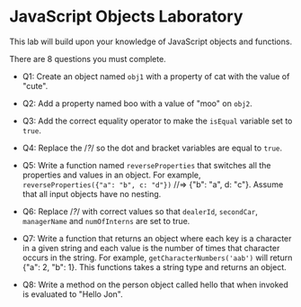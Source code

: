 # JavaScript Objects Laboratory 

This lab will build upon your knowledge of JavaScript objects and functions. 

There are 8 questions you must complete.

* Q1: Create an object named `obj1` with a property of cat with the value of "cute".

* Q2: Add a property named boo with a value of "moo" on `obj2`. 

* Q3: Add the correct equality operator to make the `isEqual` variable set to `true`.

* Q4: Replace the /*?*/ so the dot and bracket variables are equal to `true`. 

* Q5: Write a function named `reverseProperties` that switches all the properties and values in an object. For example, `reverseProperties({"a": "b", c: "d"})` //=> {"b": "a", d: "c"}. Assume that all input objects have no nesting.

* Q6: Replace /*?*/ with correct values so that `dealerId`, `secondCar`, `managerName` and `numOfInterns` are set to true.

* Q7: Write a function that returns an object where each key is a character in a given string and each value is the number of times that character occurs in the string. For example, `getCharacterNumbers('aab')` will return {"a": 2, "b": 1}. This functions takes a string type and returns an object.

* Q8: Write a method on the person object called hello that when invoked is evaluated to "Hello Jon".

